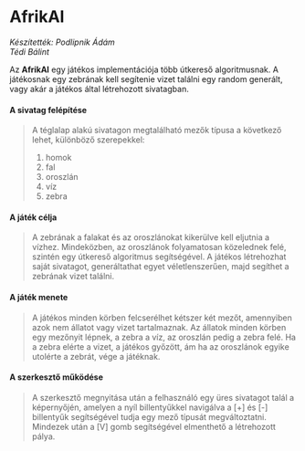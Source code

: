 # AfrikAI
*Készítették:
Podlipnik Ádám  
Tédi Bálint*

Az **AfrikAI** egy játékos implementációja több útkereső algoritmusnak. A játékosnak egy zebrának kell segítenie vizet találni egy random generált, vagy akár a játékos által létrehozott sivatagban.

#### A sivatag felépítése 
> A téglalap alakú sivatagon megtalálható mezők típusa a következő lehet, különböző szerepekkel:
> 1. homok
> 1. fal
> 1. oroszlán
> 1. víz
> 1. zebra
#### A játék célja 
> A zebrának a falakat és az oroszlánokat kikerülve kell eljutnia a vízhez. Mindeközben, az oroszlánok folyamatosan közelednek felé, szintén egy útkereső algoritmus segítségével.
> A játékos létrehozhat saját sivatagot, generáltathat egyet véletlenszerűen, majd segíthet a zebrának vizet találni.
#### A játék menete
> A játékos minden körben felcserélhet kétszer két mezőt, amennyiben azok nem állatot vagy vizet tartalmaznak.
> Az állatok minden körben egy mezőnyit lépnek, a zebra a víz, az oroszlán pedig a zebra felé.
> Ha a zebra elérte a vizet, a játékos győzött, ám ha az oroszlánok egyike utolérte a zebrát, vége a játéknak.
#### A szerkesztő működése
> A szerkesztő megnyitása után a felhasználó egy üres sivatagot talál a képernyőjén, amelyen a nyíl billentyűkkel navigálva a [+] és [-] billentyűk segítségével tudja egy mező típusát megváltoztatni.
> Mindezek után a [V] gomb segítségével elmenthető a létrehozott pálya.
